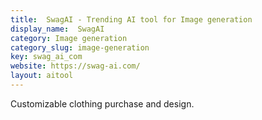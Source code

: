 ```yaml
---
title:  SwagAI - Trending AI tool for Image generation
display_name:  SwagAI
category: Image generation
category_slug: image-generation
key: swag_ai_com
website: https://swag-ai.com/
layout: aitool
---
```


Customizable clothing purchase and design.
